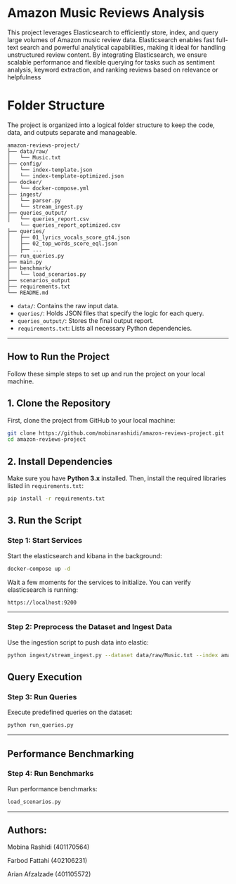 # Amazon Music Reviews Analysis

This project leverages Elasticsearch to efficiently store, index, and query large volumes of Amazon music review data. Elasticsearch enables fast full-text search and powerful analytical capabilities, making it ideal for handling unstructured review content. By integrating Elasticsearch, we ensure scalable performance and flexible querying for tasks such as sentiment analysis, keyword extraction, and ranking reviews based on relevance or helpfulness


# **Folder Structure**

The project is organized into a logical folder structure to keep the code, data, and outputs separate and manageable.

```
amazon-reviews-project/
├── data/raw/
│   └── Music.txt
├── config/
│   └── index-template.json
│   └── index-template-optimized.json
├── docker/
│   └── docker-compose.yml
├── ingest/
│   └── parser.py
│   └── stream_ingest.py
├── queries_output/
│   └── queries_report.csv
    └── queries_report_optimized.csv               
├── queries/
│   ├── 01_lyrics_vocals_score_gt4.json  
│   ├── 02_top_words_score_eql.json
│   ├── ...
├── run_queries.py
├── main.py
├── benchmark/
│   └── load_scenarios.py
├── scenarios_output                
├── requirements.txt                  
└── README.md                         
```

  * `data/`: Contains the raw input data.
  * `queries/`: Holds JSON files that specify the logic for each query. 
  * `queries_output/`: Stores the final output report.
  * `requirements.txt`: Lists all necessary Python dependencies.

-----

## **How to Run the Project**

Follow these simple steps to set up and run the project on your local machine.

## **1. Clone the Repository**

First, clone the project from GitHub to your local machine:

```bash
git clone https://github.com/mobinarashidi/amazon-reviews-project.git
cd amazon-reviews-project
```

## **2. Install Dependencies**

Make sure you have **Python 3.x** installed. Then, install the required libraries listed in `requirements.txt`:

```bash
pip install -r requirements.txt
```


## **3. Run the Script**


### Step 1: Start Services

Start the elasticsearch and kibana in the background:

```bash
docker-compose up -d
```

Wait a few moments for the services to initialize. You can verify elasticsearch is running:

```bash
https://localhost:9200 
```

---
### Step 2: Preprocess the Dataset and Ingest Data 

Use the ingestion script to push data into elastic:

```bash
python ingest/stream_ingest.py --dataset data/raw/Music.txt --index amazon-music-reviews
```


##  Query Execution

###  Step 3: Run Queries

Execute predefined queries on the dataset:

```bash
python run_queries.py
```

---

##  Performance Benchmarking

###  Step 4: Run Benchmarks

Run performance benchmarks:

```bash
load_scenarios.py
```


---
## Authors:

Mobina Rashidi (401170564)

Farbod Fattahi (402106231)

Arian Afzalzade (401105572)
